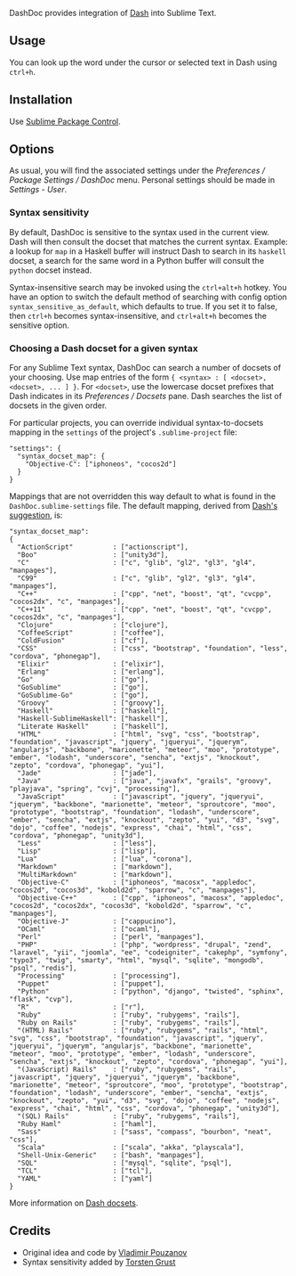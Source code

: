DashDoc provides integration of [Dash][1] into Sublime Text.

## Usage

You can look up the word under the cursor or selected text in Dash using `ctrl+h`.

## Installation
Use [Sublime Package Control][6].

## Options

As usual, you will find the associated settings under the *Preferences / Package Settings / DashDoc* menu.  Personal settings should be made in *Settings - User*.

### Syntax sensitivity

By default, DashDoc is sensitive to the syntax used in the current view. Dash will then consult the docset that matches the current syntax.  Example: a lookup for `map` in a Haskell buffer will instruct Dash to search in its `haskell` docset, a search for the same word in a Python buffer will consult the `python` docset instead.

Syntax-insensitive search may be invoked using the `ctrl+alt+h` hotkey. You have an option to switch the default method of searching with config option `syntax_sensitive_as_default`, which defaults to true. If you set it to false, then `ctrl+h` becomes syntax-insensitive, and `ctrl+alt+h` becomes the sensitive option.

### Choosing a Dash docset for a given syntax

For any Sublime Text syntax, DashDoc can search a number of docsets of your choosing. Use map entries of the form `{ <syntax> : [ <docset>, <docset>, ... ] }`. For `<docset>`, use the lowercase docset prefixes that Dash indicates in its *Preferences / Docsets* pane.  Dash searches the list of docsets in the given order.

For particular projects, you can override individual syntax-to-docsets mapping in the `settings` of the project's `.sublime-project` file:

    "settings": {
      "syntax_docset_map": {
        "Objective-C": ["iphoneos", "cocos2d"]
      }
    }

Mappings that are not overridden this way default to what is found in the `DashDoc.sublime-settings` file.  The default mapping, derived from [Dash's suggestion][3], is:

    "syntax_docset_map":
    {
      "ActionScript"          : ["actionscript"],
      "Boo"                   : ["unity3d"],
      "C"                     : ["c", "glib", "gl2", "gl3", "gl4", "manpages"],
      "C99"                   : ["c", "glib", "gl2", "gl3", "gl4", "manpages"],
      "C++"                   : ["cpp", "net", "boost", "qt", "cvcpp", "cocos2dx", "c", "manpages"],
      "C++11"                 : ["cpp", "net", "boost", "qt", "cvcpp", "cocos2dx", "c", "manpages"],
      "Clojure"               : ["clojure"],
      "CoffeeScript"          : ["coffee"],
      "ColdFusion"            : ["cf"],
      "CSS"                   : ["css", "bootstrap", "foundation", "less", "cordova", "phonegap"],
      "Elixir"                : ["elixir"],
      "Erlang"                : ["erlang"],
      "Go"                    : ["go"],
      "GoSublime"             : ["go"],
      "GoSublime-Go"          : ["go"],
      "Groovy"                : ["groovy"],
      "Haskell"               : ["haskell"],
      "Haskell-SublimeHaskell": ["haskell"],
      "Literate Haskell"      : ["haskell"],
      "HTML"                  : ["html", "svg", "css", "bootstrap", "foundation", "javascript", "jquery", "jqueryui", "jquerym", "angularjs", "backbone", "marionette", "meteor", "moo", "prototype", "ember", "lodash", "underscore", "sencha", "extjs", "knockout", "zepto", "cordova", "phonegap", "yui"],
      "Jade"                  : ["jade"],
      "Java"                  : ["java", "javafx", "grails", "groovy", "playjava", "spring", "cvj", "processing"],
      "JavaScript"            : ["javascript", "jquery", "jqueryui", "jquerym", "backbone", "marionette", "meteor", "sproutcore", "moo", "prototype", "bootstrap", "foundation", "lodash", "underscore", "ember", "sencha", "extjs", "knockout", "zepto", "yui", "d3", "svg", "dojo", "coffee", "nodejs", "express", "chai", "html", "css", "cordova", "phonegap", "unity3d"],
      "Less"                  : ["less"],
      "Lisp"                  : ["lisp"],
      "Lua"                   : ["lua", "corona"],
      "Markdown"              : ["markdown"],
      "MultiMarkdown"         : ["markdown"],
      "Objective-C"           : ["iphoneos", "macosx", "appledoc", "cocos2d", "cocos3d", "kobold2d", "sparrow", "c", "manpages"],
      "Objective-C++"         : ["cpp", "iphoneos", "macosx", "appledoc", "cocos2d", "cocos2dx", "cocos3d", "kobold2d", "sparrow", "c", "manpages"],
      "Objective-J"           : ["cappucino"],
      "OCaml"                 : ["ocaml"],
      "Perl"                  : ["perl", "manpages"],
      "PHP"                   : ["php", "wordpress", "drupal", "zend", "laravel", "yii", "joomla", "ee", "codeigniter", "cakephp", "symfony", "typo3", "twig", "smarty", "html", "mysql", "sqlite", "mongodb", "psql", "redis"],
      "Processing"            : ["processing"],
      "Puppet"                : ["puppet"],
      "Python"                : ["python", "django", "twisted", "sphinx", "flask", "cvp"],
      "R"                     : ["r"],
      "Ruby"                  : ["ruby", "rubygems", "rails"],
      "Ruby on Rails"         : ["ruby", "rubygems", "rails"],
      "(HTML) Rails"          : ["ruby", "rubygems", "rails", "html", "svg", "css", "bootstrap", "foundation", "javascript", "jquery", "jqueryui", "jquerym", "angularjs", "backbone", "marionette", "meteor", "moo", "prototype", "ember", "lodash", "underscore", "sencha", "extjs", "knockout", "zepto", "cordova", "phonegap", "yui"],
      "(JavaScript) Rails"    : ["ruby", "rubygems", "rails", "javascript", "jquery", "jqueryui", "jquerym", "backbone", "marionette", "meteor", "sproutcore", "moo", "prototype", "bootstrap", "foundation", "lodash", "underscore", "ember", "sencha", "extjs", "knockout", "zepto", "yui", "d3", "svg", "dojo", "coffee", "nodejs", "express", "chai", "html", "css", "cordova", "phonegap", "unity3d"],
      "(SQL) Rails"           : ["ruby", "rubygems", "rails"],
      "Ruby Haml"             : ["haml"],
      "Sass"                  : ["sass", "compass", "bourbon", "neat", "css"],
      "Scala"                 : ["scala", "akka", "playscala"],
      "Shell-Unix-Generic"    : ["bash", "manpages"],
      "SQL"                   : ["mysql", "sqlite", "psql"],
      "TCL"                   : ["tcl"],
      "YAML"                  : ["yaml"]      
    }

More information on [Dash docsets][2].

## Credits

* Original idea and code by [Vladimir Pouzanov][4]
* Syntax sensitivity added by [Torsten Grust][5]

[1]: http://kapeli.com/dash
[2]: http://kapeli.com/docsets/
[3]: http://kapeli.com/dash_plugins
[4]: http://farcaller.net/
[5]: http://db.inf.uni-tuebingen.de/team/grust/
[6]: http://wbond.net/sublime_packages/package_control

